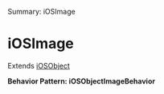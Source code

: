 Summary: iOSImage

# iOSImage

Extends [iOSObject](iOSObject.md)





**Behavior Pattern: iOSObjectImageBehavior**


<!-- ============================== property summary ========================== -->

	
<!-- ============================== action summary ========================== -->


<!-- ============================== property detail ========================== -->
	
	
<!-- ============================== action detail ========================== -->
		


